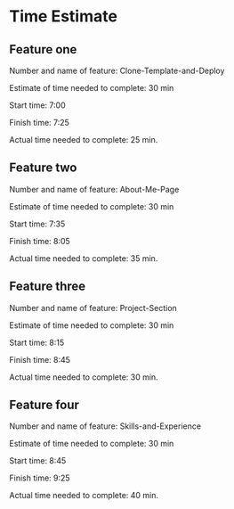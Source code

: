 # Time Estimate

## Feature one

Number and name of feature: Clone-Template-and-Deploy

Estimate of time needed to complete: 30 min

Start time: 7:00

Finish time: 7:25

Actual time needed to complete: 25 min.

## Feature two

Number and name of feature: About-Me-Page

Estimate of time needed to complete: 30 min

Start time: 7:35

Finish time: 8:05

Actual time needed to complete: 35 min.

## Feature three

Number and name of feature: Project-Section

Estimate of time needed to complete: 30 min

Start time: 8:15

Finish time: 8:45

Actual time needed to complete: 30 min.

## Feature four

Number and name of feature: Skills-and-Experience


Estimate of time needed to complete: 30 min

Start time: 8:45

Finish time: 9:25

Actual time needed to complete: 40 min.
